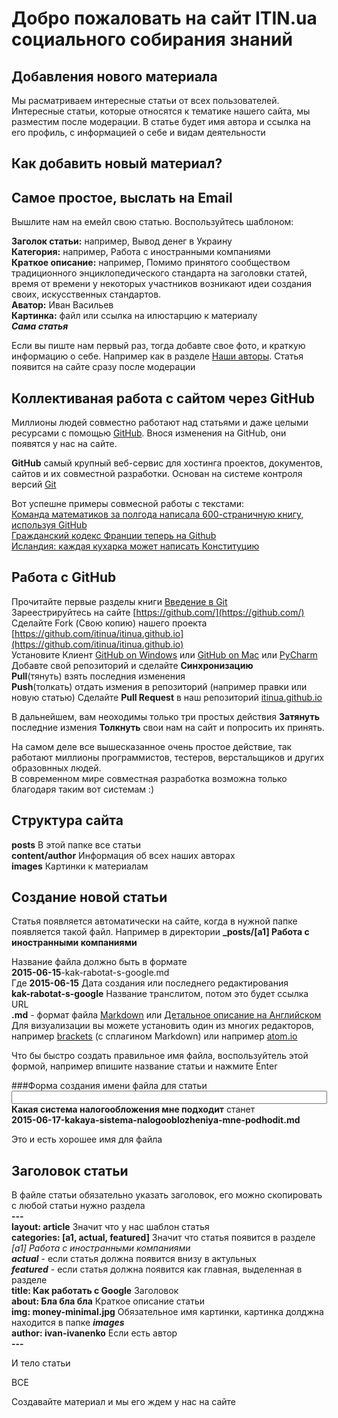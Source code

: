 # Добро пожаловать на сайт ITIN.ua социального собирания знаний

## Добавления нового материала
Мы расматриваем интересные статьи от всех пользователей.
Интересные статьи, которые относятся к тематике нашего сайта, мы разместим после модерации.
В статье будет имя автора и ссылка на его профиль, с информацией о себе и видам деятельности

## Как добавить новый материал?

## Самое простое, выслать на Email
Вышлите нам на емейл свою статью.
Воспользуйтесь шаблоном:

**Заголок статьи:** например, Вывод денег в Украину  
**Категория:** например, Работа с иностранными компаниями  
**Краткое описание:** например, Помимо принятого сообществом традиционного энциклопедического стандарта на заголовки статей, время от времени у некоторых участников возникают идеи создания своих, искусственных стандартов.  
**Аватор:** Иван Васильев  
**Картинка:** файл или ссылка на илюстарцию к материалу  
__*Сама статья*__
       
Если вы пиште нам первый раз, тогда добавте свое фото, и краткую информацию о себе. 
Например как в разделе [Наши авторы](http://itin.com.ua/content/list/users.html). 
Статья появится на сайте сразу после модерации

## Коллективаная работа с сайтом через GitHub
Миллионы людей совместно работают над статьями и даже целыми ресурсами с помощью [GitHub](https://ru.wikipedia.org/wiki/GitHub).
Внося изменения на GitHub, они появятся у нас на сайте.

**GitHub** самый крупный веб-сервис для хостинга проектов, документов, сайтов и их совместной разработки.
Основан на системе контроля версий [Git](https://ru.wikipedia.org/wiki/Git)

Вот успешне примеры совмесной работы с текстами:  
[Команда математиков за полгода написала 600-страничную книгу, используя GitHub](http://habrahabr.ru/post/184716/)  
[Гражданский кодекс Франции теперь на Github](http://geektimes.ru/post/248196/)  
[Исландия: каждая кухарка может написать Конституцию](http://ttolk.ru/?p=14243)  

## Работа с GitHub
Прочитайте первые разделы книги [Введение в Git](https://git-scm.com/book/ru/v1)  
Зареестрируйтесь на сайте [https://github.com/](https://github.com/)  
Сделайте Fork (Свою копию) нашего проекта [https://github.com/itinua/itinua.github.io](https://github.com/itinua/itinua.github.io)  
Установите Клиент [GitHub on Windows](https://msysgit.github.io/) или [GitHub on Mac](https://mac.github.com/) или [PyCharm](https://www.jetbrains.com/pycharm/)  
Добавте свой репозиторий и сделайте **Синхронизацию**  
**Pull**(тянуть) взять последния изменения  
**Push**(толкать) отдать измения в репозиторий (например правки или новую статью)
Сделайте **Pull Request** в наш репозиторий [itinua.github.io](https://github.com/itinua/itinua.github.io)
  
В дальнейшем, вам неоходимы только три простых действия **Затянуть** последние измения **Толкнуть** свои нам на сайт и попросить их принять.

На самом деле все вышесказанное очень простое действие, так работают миллионы программистов, тестеров, верстальщиков и других образовнных людей.  
В современном мире совместная разработка возможна только благодаря таким вот системам :) 

## Структура сайта

**posts**  В этой папке все статьи   
**content/author** Информация об всех наших авторах  
**images** Картинки к материалам

## Создание новой статьи
Статья появляется автоматически на сайте, когда в нужной папке появляется такой файл.
Например в директории
**_posts/[a1] Работа с иностранными компаниями**

Название файла должно быть в формате  
**2015-06-15**-kak-rabotat-s-google.md  
Где
**2015-06-15** Дата создания или последнего редактирования  
**kak-rabotat-s-google** Название транслитом, потом это будет ссылка URL  
**.md** - формат файла [Markdown](http://webquant.ru/posts/markdown/) или [Детальное описание на Английском](http://daringfireball.net/projects/markdown/syntax)  
Для визуализации вы можете установить один из многих редакторов, например [brackets](http://brackets.io/) (c сплагином Markdown) или например [atom.io](https://atom.io/)

Что бы быстро создать правильное имя файла, воспользуйтель этой формой, например впишите название статьи и нажмите Enter

<script >
    var a = {"Ё":"YO","Й":"I","Ц":"TS","У":"U","К":"K","Е":"E","Н":"N","Г":"G","Ш":"SH","Щ":"SCH","З":"Z","Х":"H","Ъ":"'","ё":"yo","й":"i","ц":"ts","у":"u","к":"k","е":"e","н":"n","г":"g","ш":"sh","щ":"sch","з":"z","х":"h","ъ":"'","Ф":"F","Ы":"I","В":"V","А":"a","П":"P","Р":"R","О":"O","Л":"L","Д":"D","Ж":"ZH","Э":"E","ф":"f","ы":"i","в":"v","а":"a","п":"p","р":"r","о":"o","л":"l","д":"d","ж":"zh","э":"e","Я":"Ya","Ч":"CH","С":"S","М":"M","И":"I","Т":"T","Ь":"","Б":"B","Ю":"YU","я":"ya","ч":"ch","с":"s","м":"m","и":"i","т":"t","ь":"","б":"b","ю":"yu"};
раздела
    function transliterate(word){
    return word.replace(/ь/g, '').replace(/Ь/g, '').split('').map(function (char) {
    return a[char] || char;
    }).join("");
    }
    function onKey(e){
         e = e || window.event;
            if (e.keyCode == 13)
            {

                var text = document.getElementById('btnSearch').value.toLowerCase().replace(/^\s+|\s+$/g,'').replace(/ /g, '-');
                var r = transliterate(text);
                
                var today = new Date().toISOString().slice(0, 10);
                r = today +"-"+ r + ".md";
                document.getElementById('btnSearch').value = r;
                document.getElementById('btnSearch').select();
            }
    }
</script>
###Форма создания имени файла для статьи
<input type="text" id="btnSearch" size="60" onkeypress="onKey(event);"/>  
**Какая система налогообложения мне подходит**
станет  
**2015-06-17-kakaya-sistema-nalogooblozheniya-mne-podhodit.md**  

Это и есть хорошее имя для файла

## Заголовок статьи
В файле статьи обязательно указать заголовок, его можно скопировать с любой статьи нужно раздела  
**---**  
**layout: article** Значит что у нас шаблон статья  
**categories: [a1, actual, featured]** Значит что статья появится в разделе _[a1] Работа с иностранными компаниями_  
  ***actual*** - если статья должна появится внизу в актульных   
  ***featured*** - если статья должна появится как главная, выделенная в разделе  
**title: Как работать с Google** Заголовок   
**about: Бла бла бла** Краткое описание статьи   
**img: money-minimal.jpg** Обязательное имя картинки, картинка долджна находится в папке ***images***   
**author: ivan-ivanenko** Если есть автор  
**---**

И тело статьи

ВСЕ

Создавайте материал и мы его ждем у нас на сайте